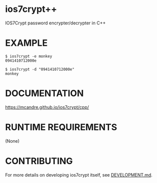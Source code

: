 # ios7crypt++

IOS7Crypt password encrypter/decrypter in C++

# EXAMPLE

```console
$ ios7crypt -e monkey
0941410712000e

$ ios7crypt -d "0941410712000e"
monkey
```

# DOCUMENTATION

https://mcandre.github.io/ios7crypt/cpp/

# RUNTIME REQUIREMENTS

(None)

# CONTRIBUTING

For more details on developing ios7crypt itself, see [DEVELOPMENT.md](DEVELOPMENT.md).
